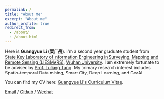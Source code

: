 ```yaml
---
permalink: /
title: "About Me"
excerpt: "About me"
author_profile: true
redirect_from: 
  - /about/
  - /about.html
---
```


Here is **Guangyue Li (栗广岳)**.
I'm a second year graduate student from [State Key Laboratory of Information Engineering in Surveying, Mapping and Remote Sensing (LIESMARS)](http://www.lmars.whu.edu.cn/en), [Wuhan University](https://en.whu.edu.cn/). I am extremely fortunate to be advised by [Prof. Luliang Tang](http://jszy.whu.edu.cn/tangluliang). My primary research interest includes Spatio-temporal Data mining, Smart City, Deep Learning, and GeoAI.

You can find my CV here: [Guangyue Li's Curriculum Vitae](../assets/Curriculum_Vitae.pdf).

[Email](guangyueli@whu.edu.cn) / [Github](https://github.com/Chicory-ggg) / [Wechat](../images/wechat.jpg)
